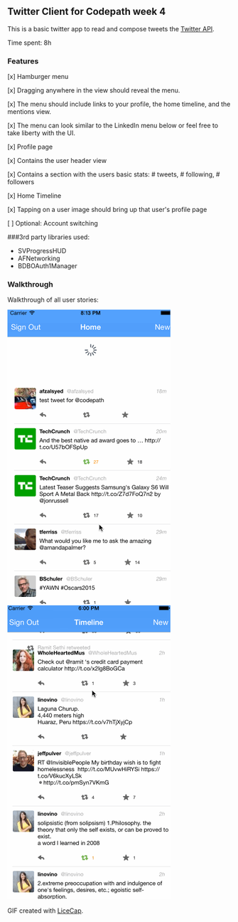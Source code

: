 ## Twitter Client for Codepath week 4

This is a basic twitter app to read and compose tweets the [Twitter API](https://apps.twitter.com/).

Time spent: 8h

### Features

[x] Hamburger menu

[x] Dragging anywhere in the view should reveal the menu.

[x] The menu should include links to your profile, the home timeline, and the mentions view.

[x] The menu can look similar to the LinkedIn menu below or feel free to take liberty with the UI.


[x] Profile page

[x] Contains the user header view

[x] Contains a section with the users basic stats: # tweets, # following, # followers

[x] Home Timeline

[x] Tapping on a user image should bring up that user's profile page

[ ] Optional: Account switching

###3rd party libraries used:
- SVProgressHUD
- AFNetworking
- BDBOAuth1Manager

### Walkthrough

Walkthrough of all user stories:

![Video Walkthrough](twitter_demo_week3.gif)
![Video Walkthrough](twitter_demo_week4.gif)

GIF created with [LiceCap](http://www.cockos.com/licecap/).
